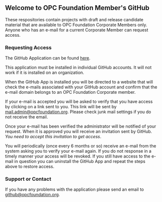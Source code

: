 ## Welcome to OPC Foundation Member's GitHub

These respositories contain projects with draft and release candidate material that are available to OPC Foundation Corporate Members only. Anyone who has an e-mail for a current Corporate Member can request access.

### Requesting Access
The GitHub Application can be found [here](https://github.com/apps/opc-corporate-member-verification).

This application must be installed in individual GitHub accounts. It will not work if it is installed on an organization.

When the GitHub App is installed you will be directed to a website that will check the e-mails associated with your GitHub account and confirm that the e-mail domain belongs to an OPC Foundation Corporate member. 

If your e-mail is accepted you will be asked to verify that you have access by clicking on a link sent to you. This link will be sent by mail.admin@opcfoundation.org. Please check junk mail settings if you do not receive the email.

Once your e-mail has been verified the administrator will be notified of your request. When it is approved you will receive an invitation sent by GitHub. *You need to accept this invitation to get access*.

You will periodically (once every 6 months or so) receive an e-mail from the system asking you to verify your e-mail again. If you do not response in a timely manner your access will be revoked. If you still have access to the e-mail in question you can uninstall the GitHub App and repeat the steps above to restore access.

### Support or Contact

If you have any problems with the application please send an email to github@opcfoundation.org.
